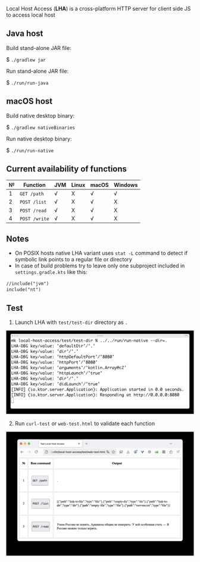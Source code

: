 Local Host Access (**LHA**) is a cross-platform HTTP server
for client side JS to access local host

## Java host

Build stand-alone JAR file:

$ `./gradlew jar`

Run stand-alone JAR file:

$ `./run/run-java`

## macOS host

Build native desktop binary:

$ `./gradlew nativeBinaries`

Run native desktop binary:

$ `./run/run-native`

## Current availability of functions

| № | Function      | JVM | Linux | macOS | Windows |
|---|---            |---  |---    |---    |---      |
| 1 | `GET /path`   | √   | X     | √     | √       |
| 2 | `POST /list`  | √   | X     | √     | X       |
| 3 | `POST /read`  | √   | X     | √     | X       |
| 4 | `POST /write` | √   | X     | √     | X       |

## Notes

* On POSIX hosts native LHA variant uses `stat -L` command to detect if symbolic link points to a regular file or directory
* In case of build problems try to leave only one subproject included in `settings.gradle.kts` like this:

```
//include("jvm")
include("nt")
```

## Test

1. Launch LHA with `test/test-dir` directory as `.`

![launch-lha][launch-lha]

2. Run `curl-test` or `web-test.html` to validate each function

![web-test][web-test]

[launch-lha]: img/01.launch-lha.jpg
[web-test]: img/02.web-test.jpg
